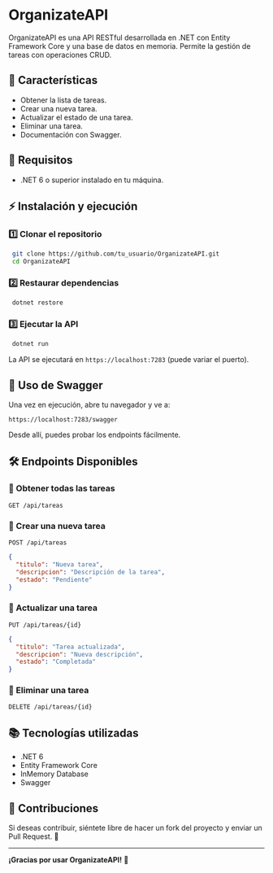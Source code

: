 # OrganizateAPI

OrganizateAPI es una API RESTful desarrollada en .NET con Entity Framework Core y una base de datos en memoria. Permite la gestión de tareas con operaciones CRUD.

## 🚀 Características
- Obtener la lista de tareas.
- Crear una nueva tarea.
- Actualizar el estado de una tarea.
- Eliminar una tarea.
- Documentación con Swagger.

## 📌 Requisitos
- .NET 6 o superior instalado en tu máquina.

## ⚡ Instalación y ejecución

### 1️⃣ Clonar el repositorio
```sh
 git clone https://github.com/tu_usuario/OrganizateAPI.git
 cd OrganizateAPI
```

### 2️⃣ Restaurar dependencias
```sh
 dotnet restore
```

### 3️⃣ Ejecutar la API
```sh
 dotnet run
```

La API se ejecutará en `https://localhost:7283` (puede variar el puerto).

## 📝 Uso de Swagger
Una vez en ejecución, abre tu navegador y ve a:
```
https://localhost:7283/swagger
```
Desde allí, puedes probar los endpoints fácilmente.

## 🛠 Endpoints Disponibles

### 📌 Obtener todas las tareas
`GET /api/tareas`

### 📌 Crear una nueva tarea
`POST /api/tareas`
```json
{
  "titulo": "Nueva tarea",
  "descripcion": "Descripción de la tarea",
  "estado": "Pendiente"
}
```

### 📌 Actualizar una tarea
`PUT /api/tareas/{id}`
```json
{
  "titulo": "Tarea actualizada",
  "descripcion": "Nueva descripción",
  "estado": "Completada"
}
```

### 📌 Eliminar una tarea
`DELETE /api/tareas/{id}`

## 📚 Tecnologías utilizadas
- .NET 6
- Entity Framework Core
- InMemory Database
- Swagger

## 📩 Contribuciones
Si deseas contribuir, siéntete libre de hacer un fork del proyecto y enviar un Pull Request. 🚀

---

**¡Gracias por usar OrganizateAPI!** 🎯
